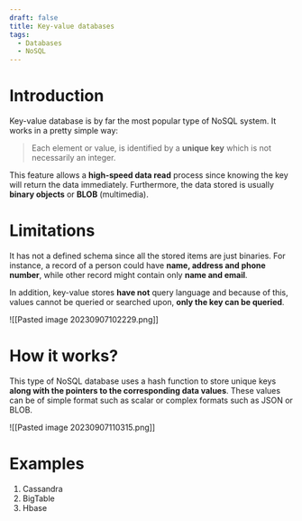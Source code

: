 ```yaml
---
draft: false
title: Key-value databases
tags:
  - Databases
  - NoSQL
---
```

# Introduction

Key-value database is by far the most popular type of NoSQL system. It works in a pretty simple way:

> Each element or value, is identified by a **unique key** which is not necessarily an integer. 

This feature allows a **high-speed data read** process since knowing the key will return the data immediately. Furthermore, the data stored is usually **binary objects** or **BLOB** (multimedia).

# Limitations

It has not a defined schema since all the stored items are just binaries. For instance, a record of a person could have **name, address and phone number**, while other record might contain only **name and email**.

In addition, key-value stores **have not** query language and because of this, values cannot be queried or searched upon, **only the key can be queried**.

![[Pasted image 20230907102229.png]]

# How it works?

This type of NoSQL database uses a hash function to store unique keys **along with the pointers to the corresponding data values**. These values can be of simple format such as scalar or complex formats such as JSON or BLOB.

![[Pasted image 20230907110315.png]]

# Examples

1. Cassandra
2. BigTable
3. Hbase